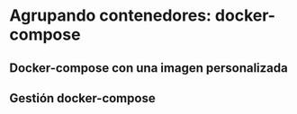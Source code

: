 
# Agrupando contenedores: docker-compose

## Docker-compose con una imagen personalizada

## Gestión docker-compose